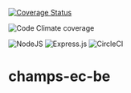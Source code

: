 [![Coverage Status](https://coveralls.io/repos/github/atlp-rwanda/champs-ec-be/badge.svg?branch=development)](https://coveralls.io/github/atlp-rwanda/champs-ec-be?branch=development)

![Code Climate coverage](https://img.shields.io/codeclimate/coverage/atlp-rwanda/champs-ec-be)

![NodeJS](https://img.shields.io/badge/node.js-6DA55F?style=for-the-badge&logo=node.js&logoColor=white) ![Express.js](https://img.shields.io/badge/express.js-%23404d59.svg?style=for-the-badge&logo=express&logoColor=%2361DAFB) ![CircleCI](https://img.shields.io/badge/circle%20ci-%23161616.svg?style=for-the-badge&logo=circleci&logoColor=white)

# champs-ec-be
